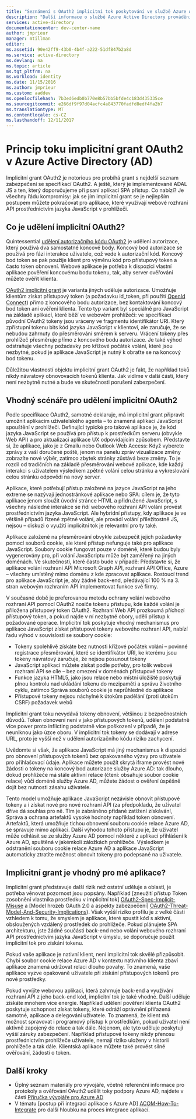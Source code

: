 ```yaml
---
title: "Seznámení s OAuth2 implicitní tok poskytování ve službě Azure AD | Microsoft Docs"
description: "Další informace o službě Azure Active Directory provádění OAuth2 implicitní tok, poskytování a jestli je pro vaši aplikaci nejvhodnější."
services: active-directory
documentationcenter: dev-center-name
author: jmprieur
manager: mtillman
editor: 
ms.assetid: 90e42ff9-43b0-4b4f-a222-51df847b2a8d
ms.service: active-directory
ms.devlang: na
ms.topic: article
ms.tgt_pltfrm: na
ms.workload: identity
ms.date: 11/15/2016
ms.author: jmprieur
ms.custom: aaddev
ms.openlocfilehash: 7b3ed6edb0b770e8b57bb5bfde4c183d435335ce
ms.sourcegitcommit: e266df9f97d04acfc4a843770fadfd8edf4fa2b7
ms.translationtype: MT
ms.contentlocale: cs-CZ
ms.lasthandoff: 12/11/2017
---
```

# <a name="understanding-the-oauth2-implicit-grant-flow-in-azure-active-directory-ad"></a>Princip toku implicitní grant OAuth2 v Azure Active Directory (AD)
Implicitní grant OAuth2 je notorious pro probíhá grant s nejdelší seznam zabezpečení se specifikací OAuth2. A ještě, který je implementované ADAL JS a ten, který doporučujeme při psaní aplikací SPA přístup. Co nabízí? Je všechny řádu kompromisy: jak se jím implicitní grant se je nejlepším postupem můžete pokračovat pro aplikace, které využívají webové rozhraní API prostřednictvím jazyka JavaScript v prohlížeči.

## <a name="what-is-the-oauth2-implicit-grant"></a>Co je udělení implicitní OAuth2?
Quintessential [udělení autorizačního kódu OAuth2](https://tools.ietf.org/html/rfc6749#section-1.3.1) je udělení autorizace, který používá dva samostatné koncové body. Koncový bod autorizace se používá pro fázi interakce uživatele, což vede k autorizační kód. Koncový bod token se pak použije klient pro výměnu kód pro přístupový token a často token obnovení. Webové aplikace je potřeba k dispozici vlastní aplikace pověření koncovému bodu tokenu, tak, aby server ověřování můžete ověřit klienta.

[OAuth2 implicitní grant](https://tools.ietf.org/html/rfc6749#section-1.3.2) je varianta jiných uděluje autorizace. Umožňuje klientům získat přístupový token (a požadavku id_token, při použití [OpenId Connect](http://openid.net/specs/openid-connect-core-1_0.html)) přímo z koncového bodu autorizace, bez kontaktování koncový bod token ani ověření klienta. Tento typ variant byl speciálně pro JavaScript na základě aplikací, které běží ve webovém prohlížeči: ve specifikaci původní OAuth2 tokeny jsou vráceny ve fragmentu identifikátor URI. Který zpřístupní tokenu bits kód jazyka JavaScript v klientovi, ale zaručuje, že se nebudou zahrnuty do přesměrování směrem k serveru. Vrácení tokeny přes prohlížeč přesměruje přímo z koncového bodu autorizace. Je také výhod odstraňuje všechny požadavky pro křížové počátek volání, které jsou nezbytné, pokud je aplikace JavaScript je nutný k obraťte se na koncový bod tokenu.

Důležitou vlastností objektu implicitní grant OAuth2 je fakt, že například toků nikdy návratový obnovovacích tokenů klienta. Jak vidíme v další části, který není nezbytně nutné a bude ve skutečnosti porušení zabezpečení.

## <a name="suitable-scenarios-for-the-oauth2-implicit-grant"></a>Vhodný scénáře pro udělení implicitní OAuth2
Podle specifikace OAuth2, samotné deklaruje, má implicitní grant připravit umožnit aplikacím uživatelského agenta – to znamená aplikací JavaScript spouštění v prohlížeči. Definující typické pro takové aplikace je, že kód jazyka JavaScript se používá pro přístup k prostředkům serveru (obvykle Web API) a pro aktualizaci aplikace UX odpovídajícím způsobem. Představte si, že aplikace, jako je z Gmailu nebo Outlook Web Access: Když vyberete zprávy z vaší doručené poště, jenom na panelu zpráv vizualizace změny zobrazíte nové výběr, zatímco zbytek stránky zůstává beze změny. To je rozdíl od tradičních na základě přesměrování webové aplikace, kde každý interakci s uživatelem výsledkem zpětné volání celou stránku a vykreslování celou stránku odpovědi na nový server.

Aplikace, které potřebují přístup založené na jazyce JavaScript na jeho extreme se nazývají jednostránkové aplikace nebo SPA: cílem je, že tyto aplikace jenom sloužit úvodní stránce HTML a přidružené JavaScript, s všechny následné interakce se řídí webového rozhraní API volání provést prostřednictvím jazyka JavaScript. Ale hybridní přístupy, kdy aplikace je ve většině případů řízené zpětné volání, ale provádí volání příležitostně JS, nejsou – diskuzi o využití implicitní tok je relevantní pro ty také.

Aplikace založené na přesměrování obvykle zabezpečit jejich požadavky pomocí souborů cookie, ale které přístup nefunguje také pro aplikace JavaScript. Soubory cookie fungovat pouze v doméně, které budou byly vygenerovány pro, při volání JavaScriptu může být zaměřený na jiných doménách. Ve skutečnosti, které často bude v případě: Představte si, že aplikace volání rozhraní API Microsoft Graph API, rozhraní API Office, Azure – všechny umístěný mimo doménu z kde zpracovat aplikace. Rostoucí trend pro aplikace JavaScript je, aby žádné back-end, předávající 100 % na 3. stran webovým rozhraním API implementovat funkce své firmy.

V současné době je preferovanou metodu ochrany volání webového rozhraní API pomocí OAuth2 nosiče tokenu přístupu, kde každé volání je přiložena přístupový token OAuth2. Rozhraní Web API prozkoumá příchozí přístupový token, a pokud najde v ní nezbytné obory, udělí přístup k požadované operace. Implicitní tok poskytuje vhodný mechanismus pro aplikace JavaScript získat přístupové tokeny webového rozhraní API, nabízí řadu výhod v souvislosti se soubory cookie:

* Tokeny spolehlivě získáte bez nutnosti křížové počátek volání – povinné registrace přesměrování, které se identifikátor URI, ke kterému jsou tokeny návratový zaručuje, že nejsou posunout tokeny
* JavaScript aplikací můžete získat podle potřeby, pro tolik webové rozhraní API se cíle – bez omezení v doménách přístupové tokeny
* Funkce jazyka HTML5, jako jsou relace nebo místní úložiště poskytují plnou kontrolu nad ukládání tokenu do mezipaměti a správu životního cyklu, zatímco Správa souborů cookie je neprůhledné do aplikace
* Přístupové tokeny nejsou náchylné k útokům padělání (proti útokům CSRF) požadavek webů

Implicitní grant toku nevydává tokeny obnovení, většinou z bezpečnostních důvodů. Token obnovení není v jako přístupových tokenů, udělení podstatně více power proto inflicting podstatně více poškození v případě, že je neuniknou jako úzce oboru. V implicitní tok tokeny se dodávají v adrese URL, proto je vyšší než v udělení autorizačního kódu riziko zachycení.

Uvědomte si však, že aplikace JavaScript má jiný mechanismus k dispozici pro obnovení přístupových tokenů bez opakovaného výzvy pro uživatele pro přihlašovací údaje. Aplikace můžete použít skrytá iframe provést nové žádosti o tokeny na koncový bod autorizace služby Azure AD: tak dlouho, dokud prohlížeče má stále aktivní relace (čtení: obsahuje soubor cookie relace) vůči doméně služby Azure AD, můžete žádost o ověření úspěšně dojít bez nutnosti zásahu uživatele.

Tento model umožňuje aplikace JavaScript nezávisle obnovit přístupové tokeny a i získat nové pro nové rozhraní API (za předpokladu, že uživatel dříve dá souhlas pro ně. Tím je zabráněno přidané zatížení získávání, Správa a ochrana artefaktů vysoké hodnoty například token obnovení. Artefaktů, která umožňuje tichou obnovení souboru cookie relace Azure AD, se spravuje mimo aplikaci. Další výhodou tohoto přístupu je, že uživatel může odhlásit se ze služby Azure AD pomocí některé z aplikací přihlášení k Azure AD, spuštěná v jakémkoli záložkách prohlížeče. Výsledkem je odstranění souboru cookie relace Azure AD a aplikace JavaScript automaticky ztratíte možnost obnovit tokeny pro podepsané na uživatele.

## <a name="is-the-implicit-grant-suitable-for-my-app"></a>Implicitní grant je vhodný pro mé aplikace?
Implicitní grant představuje další rizik než ostatní uděluje a oblastí, je potřeba věnovat pozornost jsou popsány. Například [zneužití přístup Token zosobnění vlastníka prostředku v implicitní tok] [ OAuth2-Spec-Implicit-Misuse] a [Model hrozeb OAuth 2.0 a aspekty zabezpečení] [ OAuth2-Threat-Model-And-Security-Implications]). Však vyšší riziko profilu je z velké části vzhledem k tomu, že smyslem je aplikace, které spustit kód s aktivní, obsloužených vzdálený prostředek do prohlížeče. Pokud plánujete SPA architekturu, jste žádné součásti back-end nebo volání webového rozhraní API prostřednictvím jazyka JavaScript v úmyslu, se doporučuje použít implicitní tok pro získání tokenu.

Pokud vaše aplikace je nativní klient, není implicitní tok skvělé přizpůsobit. Chybí soubor cookie relace Azure AD v kontextu nativního klienta zbaví aplikace znamená udržovat relaci dlouho povahy. To znamená, vaše aplikace vyzve opakovaně uživatele při získání přístupových tokenů pro nové prostředky.

Pokud vyvíjíte webovou aplikaci, která zahrnuje back-end a využívání rozhraní API z jeho back-end kód, implicitní tok je také vhodné. Další uděluje získáte mnohem více energie. Například udělení pověření klienta OAuth2 poskytuje schopnost získat tokeny, které odráží oprávnění přiřazená samotné, aplikace a delegování uživatele. To znamená, že klient má možnost spravovat i programový přístup k prostředkům, pokud uživatel není aktivně zapojený do relace a tak dále. Nejenom, ale tyto uděluje poskytují vyšší záruky zabezpečení. Například přístupové tokeny nikdy přenosu prostřednictvím prohlížeče uživatele, nemají riziko uloženy v historii prohlížeče a tak dále. Klientská aplikace můžete také provést silné ověřování, žádosti o token.

## <a name="next-steps"></a>Další kroky
* Úplný seznam materiály pro vývojáře, včetně referenční informace pro protokoly a ověřování OAuth2 udělit toky podpory Azure AD, najdete v části [Příručka vývojáře pro Azure AD][AAD-Developers-Guide]
* V tématu [postup při integraci aplikace s Azure AD] [ ACOM-How-To-Integrate] pro další hloubku na proces integrace aplikací.

<!--Image references-->

<!--Reference style links in use-->
[AAD-Developers-Guide]: active-directory-developers-guide.md
[ACOM-How-And-Why-Apps-Added-To-AAD]: active-directory-how-applications-are-added.md
[ACOM-How-To-Integrate]: active-directory-how-to-integrate.md
[OAuth2-Spec-Implicit-Misuse]: https://tools.ietf.org/html/rfc6749#section-10.16
[OAuth2-Threat-Model-And-Security-Implications]: https://tools.ietf.org/html/rfc6819
